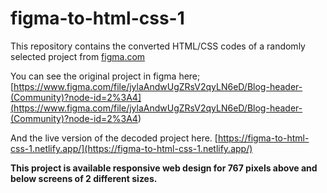 # figma-to-html-css-1

This repository contains the converted HTML/CSS codes of a randomly selected project from [figma.com](https://www.figma.com)

You can see the original project in figma here;
[https://www.figma.com/file/jylaAndwUgZRsV2qyLN6eD/Blog-header-(Community)?node-id=2%3A4](<https://www.figma.com/file/jylaAndwUgZRsV2qyLN6eD/Blog-header-(Community)?node-id=2%3A4>)

And the live version of the decoded project here.
[https://figma-to-html-css-1.netlify.app/](https://figma-to-html-css-1.netlify.app/)

**This project is available responsive web design for 767 pixels above and below screens of 2 different sizes.**
